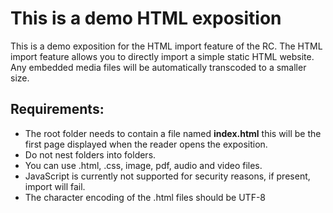 This is a demo HTML exposition
==============================

This is a demo exposition for the HTML import feature of the RC. The
HTML import feature allows you to directly import a simple static HTML website. 
Any embedded media files will be automatically transcoded to a smaller size. 

Requirements:
-------------

* The root folder needs to contain a file named __index.html__
  this will be the first page displayed when the reader opens the exposition.
* Do not nest folders into folders.
* You can use .html, .css, image, pdf, audio and video files. 
* JavaScript is currently not supported for security reasons, if present, import will fail.
* The character encoding of the .html files should be UTF-8
